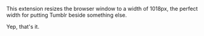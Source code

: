 This extension resizes the browser window to a width of 1018px, the perfect width for putting Tumblr beside something else.

Yep, that's it.
